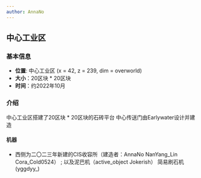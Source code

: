 ```yaml
---
author: AnnaNo
---
```


## 中心工业区

### 基本信息

* **位置**: 中心工业区 (x = 42, z = 239, dim = overworld)
* **大小**：20区块 * 20区块
* **时间**：约2022年10月

### 介绍 
 中心工业区搭建了20区块 * 20区块的石砖平台 中心传送门由Earlywater设计并建造

#### 机器 
 
* 西侧为二〇二三年新建的CIS收容所（建造者：AnnaNo NanYang_Lin Cora_Cold0524） ; 以及泥巴机（active_object Jokerish） 简易刷石机(yggdyy_)



